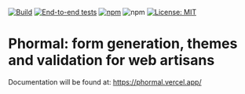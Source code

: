 [![Build](https://github.com/tomosterlund/phormal/actions/workflows/build.yml/badge.svg)](https://github.com/tomosterlund/phormal/actions/workflows/build.yml)
[![End-to-end tests](https://github.com/tomosterlund/phormal/actions/workflows/end-to-end-tests.yml/badge.svg)](https://github.com/tomosterlund/phormal/actions/workflows/end-to-end-tests.yml)
[![npm](https://img.shields.io/npm/v/@phormal/core)](https://www.npmjs.com/package/@phormal/core)
![npm](https://img.shields.io/npm/dm/@phormal/core)
[![License: MIT](https://img.shields.io/badge/License-MIT-yellow.svg)](https://opensource.org/licenses/MIT)

# Phormal: form generation, themes and validation for web artisans

Documentation will be found at: https://phormal.vercel.app/